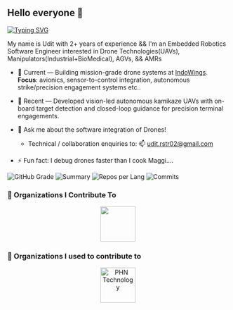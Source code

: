 ## Hello everyone 👋

[![Typing SVG](https://readme-typing-svg.herokuapp.com?font=Fira+Code&duration=2500&pause=500&color=00C2FF&center=true&vCenter=true&width=435&lines=Embedded+Robotics+Software+Engineer;ROS2+%7C+QT+%7C+C%2B%2B+%7C+Python;Avionics+%7C+Autonomy+%7C+Perception)](https://git.io/typing-svg)

My name is Udit with 2+ years of experience && I'm an Embedded Robotics Software Engineer interested in Drone Technologies(UAVs), Manipulators(Industrial+BioMedical), AGVs, && AMRs 

- 🔭 Current — Building mission-grade drone systems at [IndoWings](www.indowings.com). **Focus**: avionics, sensor-to-control integration, autonomous strike/precision engagement systems etc..
- 🌱 Recent — Developed vision-led autonomous kamikaze UAVs with on-board target detection and closed-loop guidance for precision terminal engagements.

- 💬 Ask me about the software integration of Drones!
  - Technical / collaboration enquiries to: 📫 udit.rstr02@gmail.com
- ⚡ Fun fact: I debug drones faster than I cook Maggi....



![GitHub Grade](https://github-profile-summary-cards.vercel.app/api/cards/stats?username=uditray02&theme=tokyonight) ![Summary](https://github-profile-summary-cards.vercel.app/api/cards/profile-details?username=uditray02&theme=tokyonight)
![Repos per Lang](https://github-profile-summary-cards.vercel.app/api/cards/repos-per-language?username=uditray02&theme=2077)
![Commits](https://github-profile-summary-cards.vercel.app/api/cards/most-commit-language?username=uditray02&theme=2077)

### 🏢 Organizations I Contribute To
<p align="center">
  <a href="https://github.com/RnD-Indowings">
    <img src="https://avatars.githubusercontent.com/RnD-Indowings?s=100" width="80">
  </a>
</p>

### 🏢 Organizations I used to contribute to
<p align="center">
  <a href="https://phntechnology.com">
    <img src="https://www.phntechnology.com/assets/img/PHNLOGO.jpg" width="80" alt="PHN Technology"/>
  </a>
</p>



<!--
**uditray02/uditray02** is a ✨ _special_ ✨ repository because its `README.md` (this file) appears on your GitHub profile.

Here are some ideas to get you started:

- 🔭 I’m currently working on ...
- 🌱 I’m currently learning ...
- 👯 I’m looking to collaborate on ...
- 🤔 I’m looking for help with ...
- 💬 Ask me about ...
- 📫 How to reach me: ...
- 😄 Pronouns: ...
- ⚡ Fun fact: ...
-->
